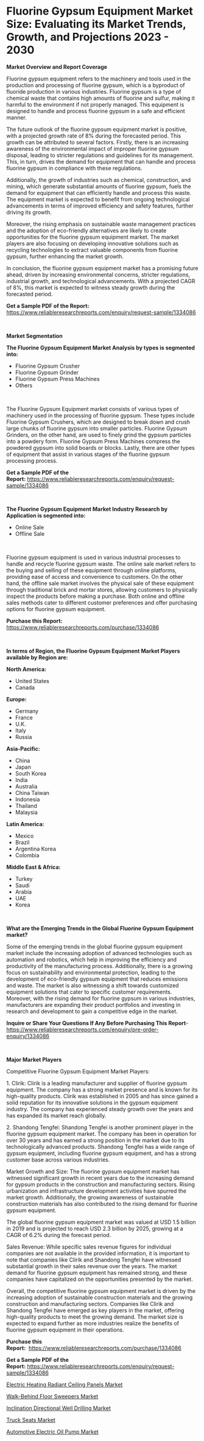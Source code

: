 <p><h1>Fluorine Gypsum Equipment Market Size: Evaluating its Market Trends, Growth, and Projections 2023 - 2030</h1></p><p><strong>Market Overview and Report Coverage</strong></p>
<p><p>Fluorine gypsum equipment refers to the machinery and tools used in the production and processing of fluorine gypsum, which is a byproduct of fluoride production in various industries. Fluorine gypsum is a type of chemical waste that contains high amounts of fluorine and sulfur, making it harmful to the environment if not properly managed. This equipment is designed to handle and process fluorine gypsum in a safe and efficient manner.</p><p>The future outlook of the fluorine gypsum equipment market is positive, with a projected growth rate of 8% during the forecasted period. This growth can be attributed to several factors. Firstly, there is an increasing awareness of the environmental impact of improper fluorine gypsum disposal, leading to stricter regulations and guidelines for its management. This, in turn, drives the demand for equipment that can handle and process fluorine gypsum in compliance with these regulations.</p><p>Additionally, the growth of industries such as chemical, construction, and mining, which generate substantial amounts of fluorine gypsum, fuels the demand for equipment that can efficiently handle and process this waste. The equipment market is expected to benefit from ongoing technological advancements in terms of improved efficiency and safety features, further driving its growth.</p><p>Moreover, the rising emphasis on sustainable waste management practices and the adoption of eco-friendly alternatives are likely to create opportunities for the fluorine gypsum equipment market. The market players are also focusing on developing innovative solutions such as recycling technologies to extract valuable components from fluorine gypsum, further enhancing the market growth.</p><p>In conclusion, the fluorine gypsum equipment market has a promising future ahead, driven by increasing environmental concerns, stricter regulations, industrial growth, and technological advancements. With a projected CAGR of 8%, this market is expected to witness steady growth during the forecasted period.</p></p>
<p><strong>Get a Sample PDF of the Report:</strong> <a href="https://www.reliableresearchreports.com/enquiry/request-sample/1334086">https://www.reliableresearchreports.com/enquiry/request-sample/1334086</a></p>
<p>&nbsp;</p>
<p><strong>Market Segmentation</strong></p>
<p><strong>The Fluorine Gypsum Equipment Market Analysis by types is segmented into:</strong></p>
<p><ul><li>Fluorine Gypsum Crusher</li><li>Fluorine Gypsum Grinder</li><li>Fluorine Gypsum Press Machines</li><li>Others</li></ul></p>
<p>&nbsp;</p>
<p><p>The Fluorine Gypsum Equipment market consists of various types of machinery used in the processing of fluorine gypsum. These types include Fluorine Gypsum Crushers, which are designed to break down and crush large chunks of fluorine gypsum into smaller particles. Fluorine Gypsum Grinders, on the other hand, are used to finely grind the gypsum particles into a powdery form. Fluorine Gypsum Press Machines compress the powdered gypsum into solid boards or blocks. Lastly, there are other types of equipment that assist in various stages of the fluorine gypsum processing process.</p></p>
<p><strong>Get a Sample PDF of the Report:</strong>&nbsp;<a href="https://www.reliableresearchreports.com/enquiry/request-sample/1334086">https://www.reliableresearchreports.com/enquiry/request-sample/1334086</a></p>
<p>&nbsp;</p>
<p><strong>The Fluorine Gypsum Equipment Market Industry Research by Application is segmented into:</strong></p>
<p><ul><li>Online Sale</li><li>Offline Sale</li></ul></p>
<p>&nbsp;</p>
<p><p>Fluorine gypsum equipment is used in various industrial processes to handle and recycle fluorine gypsum waste. The online sale market refers to the buying and selling of these equipment through online platforms, providing ease of access and convenience to customers. On the other hand, the offline sale market involves the physical sale of these equipment through traditional brick and mortar stores, allowing customers to physically inspect the products before making a purchase. Both online and offline sales methods cater to different customer preferences and offer purchasing options for fluorine gypsum equipment.</p></p>
<p><strong>Purchase this Report:</strong>&nbsp; <a href="https://www.reliableresearchreports.com/purchase/1334086">https://www.reliableresearchreports.com/purchase/1334086</a></p>
<p>&nbsp;</p>
<p><strong>In terms of Region, the Fluorine Gypsum Equipment Market Players available by Region are:</strong></p>
<p>
    <p> <strong> North America: </strong>
        <ul>
            <li>United States</li>
            <li>Canada</li>
        </ul>
        </p> 
    <p> <strong> Europe: </strong>
        <ul>
            <li>Germany</li>
            <li>France</li>
            <li>U.K.</li>
            <li>Italy</li>
            <li>Russia</li>
        </ul>
        </p> 
    <p> <strong> Asia-Pacific: </strong>
        <ul>
            <li>China</li>
            <li>Japan</li>
            <li>South Korea</li>
            <li>India</li>
            <li>Australia</li>
            <li>China Taiwan</li>
            <li>Indonesia</li>
            <li>Thailand</li>
            <li>Malaysia</li>
        </ul>
        </p> 
    <p> <strong> Latin America: </strong>
        <ul>
            <li>Mexico</li>
            <li>Brazil</li>
            <li>Argentina Korea</li>
            <li>Colombia</li>
        </ul>
        </p> 
    <p> <strong> Middle East & Africa: </strong>
        <ul>
            <li>Turkey</li>
            <li>Saudi</li>
            <li>Arabia</li>
            <li>UAE</li>
            <li>Korea</li>
        </ul>
    </p>
    </p>
<p>&nbsp;</p>
<p><strong>What are the Emerging Trends in the Global Fluorine Gypsum Equipment market?</strong></p>
<p><p>Some of the emerging trends in the global fluorine gypsum equipment market include the increasing adoption of advanced technologies such as automation and robotics, which help in improving the efficiency and productivity of the manufacturing process. Additionally, there is a growing focus on sustainability and environmental protection, leading to the development of eco-friendly gypsum equipment that reduces emissions and waste. The market is also witnessing a shift towards customized equipment solutions that cater to specific customer requirements. Moreover, with the rising demand for fluorine gypsum in various industries, manufacturers are expanding their product portfolios and investing in research and development to gain a competitive edge in the market.</p></p>
<p><strong>Inquire or Share Your Questions If Any Before Purchasing This Report</strong>- <a href="https://www.reliableresearchreports.com/enquiry/pre-order-enquiry/1334086">https://www.reliableresearchreports.com/enquiry/pre-order-enquiry/1334086</a></p>
<p>&nbsp;</p>
<p><strong>Major Market Players</strong></p>
<p><p>Competitive Fluorine Gypsum Equipment Market Players:</p><p>1. Clirik: Clirik is a leading manufacturer and supplier of fluorine gypsum equipment. The company has a strong market presence and is known for its high-quality products. Clirik was established in 2005 and has since gained a solid reputation for its innovative solutions in the gypsum equipment industry. The company has experienced steady growth over the years and has expanded its market reach globally.</p><p>2. Shandong Tengfei: Shandong Tengfei is another prominent player in the fluorine gypsum equipment market. The company has been in operation for over 30 years and has earned a strong position in the market due to its technologically advanced products. Shandong Tengfei has a wide range of gypsum equipment, including fluorine gypsum equipment, and has a strong customer base across various industries.</p><p>Market Growth and Size: The fluorine gypsum equipment market has witnessed significant growth in recent years due to the increasing demand for gypsum products in the construction and manufacturing sectors. Rising urbanization and infrastructure development activities have spurred the market growth. Additionally, the growing awareness of sustainable construction materials has also contributed to the rising demand for fluorine gypsum equipment.</p><p>The global fluorine gypsum equipment market was valued at USD 1.5 billion in 2019 and is projected to reach USD 2.3 billion by 2025, growing at a CAGR of 6.2% during the forecast period.</p><p>Sales Revenue: While specific sales revenue figures for individual companies are not available in the provided information, it is important to note that companies like Clirik and Shandong Tengfei have witnessed substantial growth in their sales revenue over the years. The market demand for fluorine gypsum equipment has remained strong, and these companies have capitalized on the opportunities presented by the market.</p><p>Overall, the competitive fluorine gypsum equipment market is driven by the increasing adoption of sustainable construction materials and the growing construction and manufacturing sectors. Companies like Clirik and Shandong Tengfei have emerged as key players in the market, offering high-quality products to meet the growing demand. The market size is expected to expand further as more industries realize the benefits of fluorine gypsum equipment in their operations.</p></p>
<p><strong>Purchase this Report:</strong>&nbsp;&nbsp;<a href="https://www.reliableresearchreports.com/purchase/1334086">https://www.reliableresearchreports.com/purchase/1334086</a></p>
<p></p>
<p><strong>Get a Sample PDF of the Report:</strong>&nbsp;<a href="https://www.reliableresearchreports.com/enquiry/request-sample/1334086">https://www.reliableresearchreports.com/enquiry/request-sample/1334086</a></p>
<p><p><a href="https://www.linkedin.com/pulse/electric-heating-radiant-ceiling-panels-market-size-share-tofaf/">Electric Heating Radiant Ceiling Panels Market</a></p><p><a href="https://github.com/rahu1505/Market-Research-Report-List-1/blob/main/walk-behind-floor-sweepers-market.md">Walk-Behind Floor Sweepers Market</a></p><p><a href="https://github.com/rahu1502/Market-Research-Report-List-1/blob/main/inclination-directional-well-drilling-market.md">Inclination Directional Well Drilling Market</a></p><p><a href="https://medium.com/@malcomw102036/truck-seats-market-size-growth-forecast-2023-2030-e00ec25ecc60">Truck Seats Market</a></p><p><a href="https://medium.com/@scanw41036/automotive-electric-oil-pump-market-size-growth-forecast-2023-2030-efd65c640551">Automotive Electric Oil Pump Market</a></p></p>